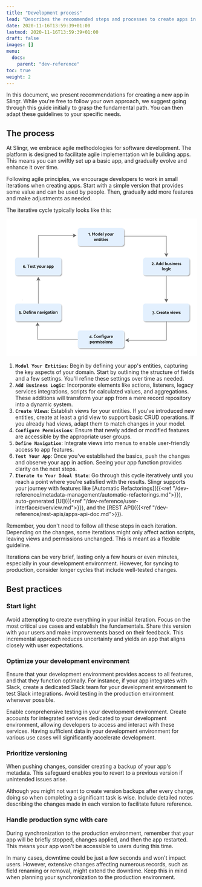 ```yaml
---
title: "Development process"
lead: "Describes the recommended steps and processes to create apps in Slingr."
date: 2020-11-16T13:59:39+01:00
lastmod: 2020-11-16T13:59:39+01:00
draft: false
images: []
menu:
  docs:
    parent: "dev-reference"
toc: true
weight: 2
---
```


In this document, we present recommendations for creating a new app in Slingr. While you're free to follow your own approach, we suggest going through this guide initially to grasp the fundamental path. You can then adapt these guidelines to your specific needs.

## **The process**

At Slingr, we embrace agile methodologies for software development. The platform is designed to facilitate agile implementation while building apps. This means you can swiftly set up a basic app, and gradually evolve and enhance it over time.

Following agile principles, we encourage developers to work in small iterations when creating apps. Start with a simple version that provides some value and can be used by people. Then, gradually add more features and make adjustments as needed.

The iterative cycle typically looks like this:

![App metadata and environments](/images/vendor/platform-ref/development-process1.png)

1. **`Model Your Entities`**: Begin by defining your app's entities, capturing the key aspects of your domain. Start by outlining the structure of fields and a few settings. You'll refine these settings over time as needed.
2. **`Add Business Logic`**: Incorporate elements like actions, listeners, legacy services integrations, scripts for calculated values, and aggregations. These additions will transform your app from a mere record repository into a dynamic system.
3. **`Create Views`**: Establish views for your entities. If you've introduced new entities, create at least a grid view to support basic CRUD operations. If you already had views, adapt them to match changes in your model.
4. **`Configure Permissions`**: Ensure that newly added or modified features are accessible by the appropriate user groups.
5. **`Define Navigation`**: Integrate views into menus to enable user-friendly access to app features.
6. **`Test Your App`**: Once you've established the basics, push the changes and observe your app in action. Seeing your app function provides clarity on the next steps.
7. **`Iterate to Your Ideal State`**: Go through this cycle iteratively until you reach a point where you're satisfied with the results. Slingr supports your journey with features like [Automatic Refactorings]({{<ref "/dev-reference/metadata-management/automatic-refactorings.md">}}), auto-generated [UI]({{<ref "/dev-reference/user-interface/overview.md">}}), and the [REST API]({{<ref "/dev-reference/rest-apis/apps-api-doc.md">}}).

Remember, you don't need to follow all these steps in each iteration. Depending on the changes, some iterations might only affect action scripts, leaving views and permissions unchanged. This is meant as a flexible guideline.

Iterations can be very brief, lasting only a few hours or even minutes, especially in your development environment. However, for syncing to production, consider longer cycles that include well-tested changes.

## **Best practices**

### Start light

Avoid attempting to create everything in your initial iteration. Focus on the most critical use cases and establish the fundamentals. Share this version with your users and make improvements based on their feedback. This incremental approach reduces uncertainty and yields an app that aligns closely with user expectations.

### Optimize your development environment

Ensure that your development environment provides access to all features, and that they function optimally. For instance, if your app integrates with Slack, create a dedicated Slack team for your development environment to test Slack integrations. Avoid testing in the production environment whenever possible.

Enable comprehensive testing in your development environment. Create accounts for integrated services dedicated to your development environment, allowing developers to access and interact with these services. Having sufficient data in your development environment for various use cases will significantly accelerate development.

### Prioritize versioning

When pushing changes, consider creating a backup of your app's metadata. This safeguard enables you to revert to a previous version if unintended issues arise.

Although you might not want to create version backups after every change, doing so when completing a significant task is wise. Include detailed notes describing the changes made in each version to facilitate future reference.

### Handle production sync with care

During synchronization to the production environment, remember that your app will be briefly stopped, changes applied, and then the app restarted. This means your app won't be accessible to users during this time.

In many cases, downtime could be just a few seconds and won't impact users. However, extensive changes affecting numerous records, such as field renaming or removal, might extend the downtime. Keep this in mind when planning your synchronization to the production environment.